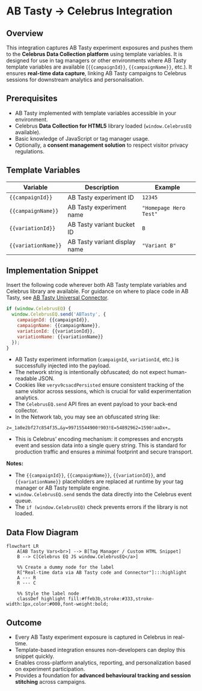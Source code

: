 # AB Tasty → Celebrus Integration
## Overview

This integration captures AB Tasty experiment exposures and pushes them to the **Celebrus Data Collection platform** using template variables. It is designed for use in tag managers or other environments where AB Tasty template variables are available (`{{campaignId}}`, `{{campaignName}}`, etc.). It ensures **real-time data capture**, linking AB Tasty campaigns to Celebrus sessions for downstream analytics and personalisation.



## Prerequisites

- AB Tasty implemented with template variables accessible in your environment.  
- Celebrus **Data Collection for HTML5** library loaded (`window.CelebrusEQ` available).  
- Basic knowledge of JavaScript or tag manager usage.  
- Optionally, a **consent management solution** to respect visitor privacy regulations.



## Template Variables

| Variable          | Description                           | Example                          |
|------------------|---------------------------------------|----------------------------------|
| `{{campaignId}}`    | AB Tasty experiment ID                | `12345`                          |
| `{{campaignName}}`  | AB Tasty experiment name              | `"Homepage Hero Test"`          |
| `{{variationId}}`   | AB Tasty variant bucket ID            | `B`                              |
| `{{variationName}}` | AB Tasty variant display name         | `"Variant B"`                   |



## Implementation Snippet

Insert the following code wherever both AB Tasty template variables and Celebrus library are available. For guidance on where to place code in AB Tasty, see [AB Tasty Universal Connector](https://docs.abtasty.com/integrations/custom-integrations/custom-integration-connector-with-a-rd-party-tool-push-data).

```javascript
if (window.CelebrusEQ) {
  window.CelebrusEQ.send('ABTasty', {
    campaignId: {{campaignId}},
    campaignName: {{campaignName}},
    variationId: {{variationId}},
    variationName: {{variationName}}
  });
}
```
- AB Tasty experiment information (`campaignId`, `variationId`, etc.) is successfully injected into the payload.
- The network string is intentionally obfuscated; do not expect human-readable JSON.
- Cookies like `veryv9csacdPersisted` ensure consistent tracking of the same visitor across sessions, which is crucial for valid experimentation analytics.
- The `CelebrusEQ.send` API fires an event payload to your back-end collector.
- In the Network tab, you may see an obfuscated string like:

```
z=_1a0e2bf27c854f35…&y=99715544900!903!E=54892962=1590!aaDx+…
```

- This is Celebrus’ encoding mechanism: it compresses and encrypts event and session data into a single query string. This is standard for production traffic and ensures a minimal footprint and secure transport.

**Notes:**

- The `{{campaignId}}`, `{{campaignName}}`, `{{variationId}}`, and `{{variationName}}` placeholders are replaced at runtime by your tag manager or AB Tasty template engine.  
- `window.CelebrusEQ.send` sends the data directly into the Celebrus event queue.  
- The `if (window.CelebrusEQ)` check prevents errors if the library is not loaded.



## Data Flow Diagram

```mermaid
flowchart LR
    A[AB Tasty Vars<br>] --> B[Tag Manager / Custom HTML Snippet]
    B --> C[Celebrus EQ JS window.CelebrusEQ</a>]

    %% Create a dummy node for the label
    R["Real-time data via AB Tasty code and Connector"]:::highlight
    A --- R
    R --- C

    %% Style the label node
    classDef highlight fill:#ffeb3b,stroke:#333,stroke-width:1px,color:#000,font-weight:bold;
```



## Outcome

- Every AB Tasty experiment exposure is captured in Celebrus in real-time.  
- Template-based integration ensures non-developers can deploy this snippet quickly.  
- Enables cross-platform analytics, reporting, and personalization based on experiment participation.  
- Provides a foundation for **advanced behavioural tracking and session stitching** across campaigns.
